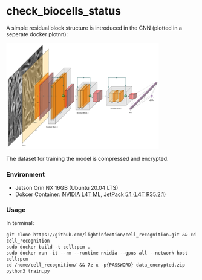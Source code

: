 # check_biocells_status

A simple residual block structure is introduced in the CNN (plotted in a seperate docker plotnn):

<img src="./plotnn/model_vis.png" width="80%" height="80%">

The dataset for training the model is compressed and encrypted. 

### Environment

* Jetson Orin NX 16GB (Ubuntu 20.04 LTS)
* Dokcer Container: [NVIDIA L4T ML, JetPack 5.1 (L4T R35.2.1)](https://catalog.ngc.nvidia.com/orgs/nvidia/containers/l4t-ml)

### Usage

In terminal:
```
git clone https://github.com/lightinfection/cell_recognition.git && cd cell_recognition
sudo docker build -t cell:pcm .
sudo docker run -it --rm --runtime nvidia --gpus all --network host cell:pcm
cd /home/cell_recognition/ && 7z x -p{PASSWORD} data_encrypted.zip
python3 train.py
```
